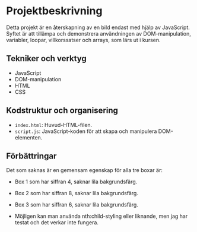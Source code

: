 # Projektbeskrivning

Detta projekt är en återskapning av en bild endast med hjälp av JavaScript. Syftet är att tillämpa och demonstrera användningen av DOM-manipulation, variabler, loopar, villkorssatser och arrays, som lärs ut i kursen.

## Tekniker och verktyg

- JavaScript
- DOM-manipulation
- HTML
- CSS

## Kodstruktur och organisering

- `index.html`: Huvud-HTML-filen.
- `script.js`: JavaScript-koden för att skapa och manipulera DOM-elementen.

## Förbättringar

Det som saknas är en gemensam egenskap för alla tre boxar är:
 - Box 1 som har siffran 4, saknar lila bakgrundsfärg.
 - Box 2 som har siffran 8, saknar lila bakgrundsfärg.
 - Box 3 som har siffran 6, saknar lila bakgrundsfärg.

 - Möjligen kan man använda nth:child-styling eller liknande, men jag har testat och det verkar inte fungera.

